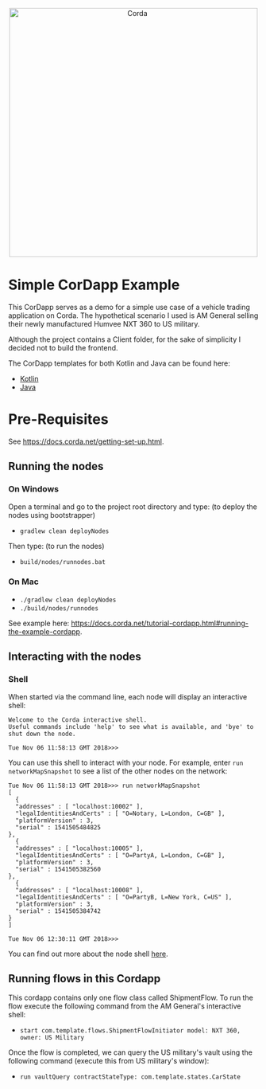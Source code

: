 <p align="center">
  <img src="https://www.corda.net/wp-content/uploads/2016/11/fg005_corda_b.png" alt="Corda" width="500">
</p>

# Simple CorDapp Example

This CorDapp serves as a demo for a simple use case of a vehicle trading application on Corda. The hypothetical scenario I used is AM General selling their newly manufactured Humvee NXT 360 to US military. 

Although the project contains a Client folder, for the sake of simplicity I decided not to build the frontend.

The CorDapp templates for both Kotlin and Java can be found here:
- [Kotlin](https://github.com/corda/cordapp-template-kotlin)
- [Java](https://github.com/corda/cordapp-template-java)


# Pre-Requisites

See https://docs.corda.net/getting-set-up.html.

## Running the nodes

### On Windows
Open a terminal and go to the project root directory and type: (to deploy the nodes using bootstrapper)
- `gradlew clean deployNodes`

Then type: (to run the nodes)
- `build/nodes/runnodes.bat`

### On Mac
- `./gradlew clean deployNodes`
- `./build/nodes/runnodes`

See example here: https://docs.corda.net/tutorial-cordapp.html#running-the-example-cordapp.

## Interacting with the nodes

### Shell

When started via the command line, each node will display an interactive shell:

    Welcome to the Corda interactive shell.
    Useful commands include 'help' to see what is available, and 'bye' to shut down the node.
    
    Tue Nov 06 11:58:13 GMT 2018>>>

You can use this shell to interact with your node. For example, enter `run networkMapSnapshot` to see a list of 
the other nodes on the network:

    Tue Nov 06 11:58:13 GMT 2018>>> run networkMapSnapshot
    [
      {
      "addresses" : [ "localhost:10002" ],
      "legalIdentitiesAndCerts" : [ "O=Notary, L=London, C=GB" ],
      "platformVersion" : 3,
      "serial" : 1541505484825
    },
      {
      "addresses" : [ "localhost:10005" ],
      "legalIdentitiesAndCerts" : [ "O=PartyA, L=London, C=GB" ],
      "platformVersion" : 3,
      "serial" : 1541505382560
    },
      {
      "addresses" : [ "localhost:10008" ],
      "legalIdentitiesAndCerts" : [ "O=PartyB, L=New York, C=US" ],
      "platformVersion" : 3,
      "serial" : 1541505384742
    }
    ]
    
    Tue Nov 06 12:30:11 GMT 2018>>> 

You can find out more about the node shell [here](https://docs.corda.net/shell.html).

## Running flows in this Cordapp
This cordapp contains only one flow class called ShipmentFlow. To run the flow execute the following command from the AM General's interactive shell:
- `start com.template.flows.ShipmentFlowInitiator model: NXT 360, owner: US Military`

Once the flow is completed, we can query the US military's vault using the following command (execute this from US military's window):
- `run vaultQuery contractStateType: com.template.states.CarState`
